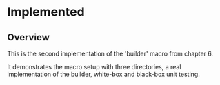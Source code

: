 # Implemented

## Overview

This is the second implementation of the 'builder' macro from chapter 6.

It demonstrates the macro setup with three directories, a real implementation of the builder, white-box and black-box unit testing.
